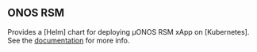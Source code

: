 <!--
SPDX-FileCopyrightText: 2019-present Open Networking Foundation <info@opennetworking.org>

SPDX-License-Identifier: Apache-2.0
-->

## ONOS RSM

Provides a [Helm] chart for deploying µONOS RSM xApp on [Kubernetes].
See the [documentation](https://docs.onosproject.org/onos-ran/docs/deployment/) for more info.
